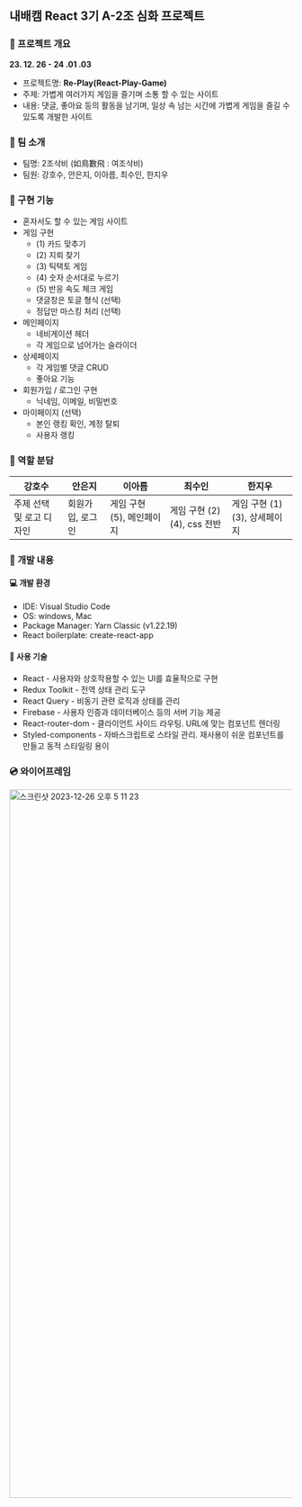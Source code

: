 ## 내배캠 React 3기 A-2조 심화 프로젝트

### 📢 프로젝트 개요

**23. 12. 26 - 24 .01 .03**

- 프로젝트명: **Re-Play(React-Play-Game)**
- 주제: 가볍게 여러가지 게임을 즐기며 소통 할 수 있는 사이트
- 내용: 댓글, 좋아요 등의 활동을 남기며, 일상 속 남는 시간에 가볍게 게임을 즐길 수 있도록 개발한 사이트

### 👥 팀 소개

- 팀명: 2조삭비 (如鳥數飛 : 여조삭비)
- 팀원: 강호수, 안은지, 이아름, 최수인, 한지우

### 👀 구현 기능
- 혼자서도 할 수 있는 게임 사이트
- 게임 구현
    - (1) 카드 맞추기
    - (2) 지뢰 찾기
    - (3) 틱택토 게임
    - (4) 숫자 순서대로 누르기
    - (5) 반응 속도 체크 게임
    - 댓글창은 토글 형식 (선택)
    - 정답만 마스킹 처리 (선택)
- 메인페이지
    - 네비게이션 헤더
    - 각 게임으로 넘어가는 슬라이더
- 상세페이지
    - 각 게임별 댓글 CRUD
    - 좋아요 기능
- 회원가입 / 로그인 구현
    - 닉네임, 이메일, 비밀번호
- 마이페이지 (선택)
    - 본인 랭킹 확인, 계정 탈퇴
    - 사용자 랭킹

### 📝 역할 분담

| 강호수      |   안은지    |         이아름         |        최수인       |        한지우        |
| ----------- | ----------- | ---------------------- | ------------------- | -------------------- |
| 주제 선택 및 로고 디자인 | 회원가입, 로그인 | 게임 구현 (5), 메인페이지 | 게임 구현 (2)(4), css 전반 | 게임 구현 (1)(3), 상세페이지 |

### 🚩 개발 내용
#### 💻 개발 환경
- IDE: Visual Studio Code
- OS: windows, Mac
- Package Manager: Yarn Classic (v1.22.19)
- React boilerplate: create-react-app

#### 📌 사용 기술

- React - 사용자와 상호작용할 수 있는 UI를 효율적으로 구현
- Redux Toolkit - 전역 상태 관리 도구
- React Query - 비동기 관련 로직과 상태를 관리
- Firebase - 사용자 인증과 데이터베이스 등의 서버 기능 제공
- React-router-dom - 클라이언트 사이드 라우팅. URL에 맞는 컴포넌트 렌더링
- Styled-components - 자바스크립트로 스타일 관리. 재사용이 쉬운 컴포넌트를 만들고 동적 스타일링 용이

### 💿 와이어프레임
<img width="1260" alt="스크린샷 2023-12-26 오후 5 11 23" src="https://github.com/hanjiwoo/plus_team/assets/147472852/38b55338-523b-41ff-839c-2832403a4cb4">
